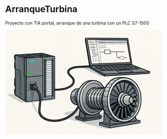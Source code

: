 # ArranqueTurbina
Proyecto con TIA portal, arranque de una turbina con un  PLC S7-1500

![Image Alt](https://github.com/MarianaGonzalezPalmero/ArranqueTurbina/blob/1b0f0a1d53297890a0aac8d3613982c2f2114126/Control%20de%20turbina%20industrial%20con%20PLC.png)
